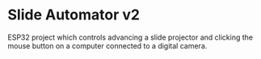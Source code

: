 # Slide Automator v2
ESP32 project which controls advancing a slide projector and clicking the mouse button on a computer connected to a digital camera.